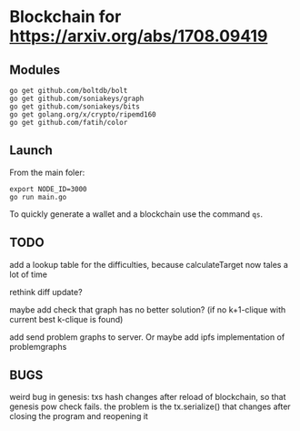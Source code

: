 # Blockchain for https://arxiv.org/abs/1708.09419

## Modules

```
go get github.com/boltdb/bolt
go get github.com/soniakeys/graph
go get github.com/soniakeys/bits
go get golang.org/x/crypto/ripemd160
go get github.com/fatih/color
```


## Launch

From the main foler:
```
export NODE_ID=3000
go run main.go
```
To quickly generate a wallet and a blockchain use the command `qs`.

## TODO
add a lookup table for the difficulties, because calculateTarget now tales a lot of time

rethink diff update?

maybe add check that graph has no better solution? (if no k+1-clique with current best k-clique is found)

add send problem graphs to server. Or maybe add ipfs implementation of problemgraphs

## BUGS
weird bug in genesis: txs hash changes after reload of blockchain, so that genesis pow check fails. the problem is the tx.serialize() that changes after closing the program and reopening it